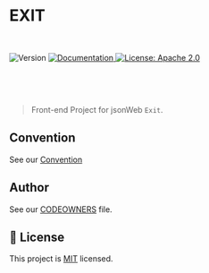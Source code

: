 <h1>EXIT</h1>   
<div style="display:flex;">   
  <p> 
  <br>
    <img  alt="Version"  src="https://img.shields.io/badge/version-1.0-blue.svg?cacheSeconds=2592000"  />  
    <a  href="https://www.spaceone.org/docs/guides"  target="_blank">  
    <img  alt="Documentation"  src="https://img.shields.io/badge/documentation-yes-brightgreen.svg"  />  
    </a>  
    <a  href="https://www.apache.org/licenses/MIT"  target="_blank">  
    <img  alt="License: Apache 2.0"  src="https://img.shields.io/badge/License-MIT-yellow.svg"  />  
    </a> 
</p>

</div>

&nbsp;  
&nbsp;

> Front-end Project for jsonWeb `Exit`.
> <br>

## Convention
See our [Convention](https://github.com/DDD-Community/jsonWeb-front/wiki/convention)

## Author

See our [CODEOWNERS](./.github/CODEOWNERS) file.


## 📝 License

This project is [MIT](https://www.apache.org/licenses/MIT) licensed.
